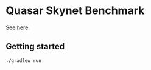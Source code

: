 # Quasar Skynet Benchmark

See [here](https://github.com/atemerev/skynet).

## Getting started

```
./gradlew run
```
